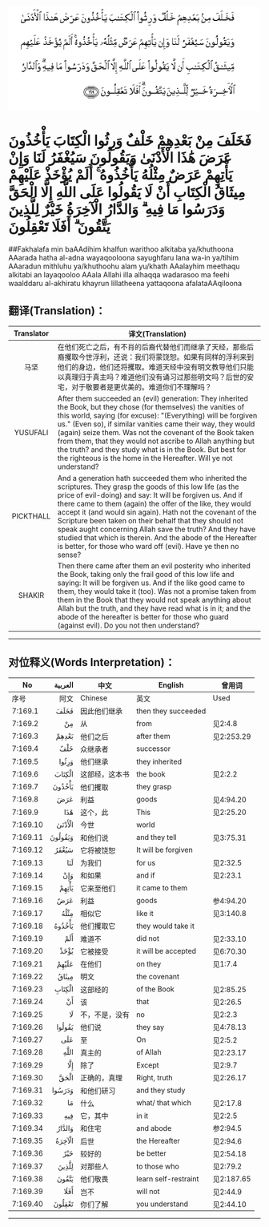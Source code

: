 ![007:169](images/007_169.gif)

# فَخَلَفَ مِنْ بَعْدِهِمْ خَلْفٌ وَرِثُوا الْكِتَابَ يَأْخُذُونَ عَرَضَ هَٰذَا الْأَدْنَىٰ وَيَقُولُونَ سَيُغْفَرُ لَنَا وَإِنْ يَأْتِهِمْ عَرَضٌ مِثْلُهُ يَأْخُذُوهُ ۚ أَلَمْ يُؤْخَذْ عَلَيْهِمْ مِيثَاقُ الْكِتَابِ أَنْ لَا يَقُولُوا عَلَى اللَّهِ إِلَّا الْحَقَّ وَدَرَسُوا مَا فِيهِ ۗ وَالدَّارُ الْآخِرَةُ خَيْرٌ لِلَّذِينَ يَتَّقُونَ ۗ أَفَلَا تَعْقِلُونَ 

##Fakhalafa min baAAdihim khalfun warithoo alkitaba ya/khuthoona AAarada hatha al-adna wayaqooloona sayughfaru lana wa-in ya/tihim AAaradun mithluhu ya/khuthoohu alam yu/khath AAalayhim meethaqu alkitabi an layaqooloo AAala Allahi illa alhaqqa wadarasoo ma feehi waalddaru al-akhiratu khayrun lillatheena yattaqoona afalataAAqiloona 

## 翻译(Translation)：

| Translator | 译文(Translation)                                            |
| :--------: | ------------------------------------------------------------ |
|    马坚    | 在他们死亡之后，有不肖的后裔代替他们而继承了天经，那些后裔攫取今世浮利，还说：我们将蒙饶恕。如果有同样的浮利来到他们的身边，他们还将攫取。难道天经中没有明文教导他们只能以真理归于真主吗？难道他们没有诵习过那些明文吗？后世的安宅，对于敬要者是更优美的。难道你们不理解吗？ |
|  YUSUFALI  | After them succeeded an (evil) generation: They inherited the Book, but they chose (for themselves) the vanities of this world, saying (for excuse): "(Everything) will be forgiven us." (Even so), if similar vanities came their way, they would (again) seize them. Was not the covenant of the Book taken from them, that they would not ascribe to Allah anything but the truth? and they study what is in the Book. But best for the righteous is the home in the Hereafter. Will ye not understand? |
| PICKTHALL  | And a generation hath succeeded them who inherited the scriptures. They grasp the goods of this low life (as the price of evil-doing) and say: It will be forgiven us. And if there came to them (again) the offer of the like, they would accept it (and would sin again). Hath not the covenant of the Scripture been taken on their behalf that they should not speak aught concerning Allah save the truth? And they have studied that which is therein. And the abode of the Hereafter is better, for those who ward off (evil). Have ye then no sense? |
|   SHAKIR   | Then there came after them an evil posterity who inherited the Book, taking only the frail good of this low life and saying: It will be forgiven us. And if the like good came to them, they would take it (too). Was not a promise taken from them in the Book that they would not speak anything about Allah but the truth, and they have read what is in it; and the abode of the hereafter is better for those who guard (against evil). Do you not then understand? |

---

## 对位释义(Words Interpretation)：

| No   | العربية | 中文    | English | 曾用词 |
| ---- | ------: | ------- | ------- | ------ |
| 序号 |    阿文 | Chinese | 英文    | Used   |
| 7:169.1  | فَخَلَفَ    | 因此他们继承   | then they succeeded  |            |
| 7:169.2  | مِنْ      | 从             | from                 | 见2:4.8    |
| 7:169.3  | بَعْدِهِمْ   | 他们之后       | after them           | 见2:253.29 |
| 7:169.4  | خَلْفٌ     | 众继承者       | successor            |            |
| 7:169.5  | وَرِثُوا   | 他们继承       | they inherited       |            |
| 7:169.6  | الْكِتَابَ  | 这部经，这本书 | the book             | 见2:2.2    |
| 7:169.7  | يَأْخُذُونَ  | 他们攫取       | they grasp           |            |
| 7:169.8  | عَرَضَ     | 利益           | goods                | 见4:94.20  |
| 7:169.9  | هَٰذَا     | 这个，此       | This                 | 见2:25.20  |
| 7:169.10 | الْأَدْنَىٰ  | 今世           | world                |            |
| 7:169.11 | وَيَقُولُونَ | 和他们说       | and they tell        | 见3:75.31  |
| 7:169.12 | سَيُغْفَرُ   | 它将被饶恕     | It will be forgiven  |            |
| 7:169.13 | لَنَا     | 为我们         | for us               | 见2:32.5   |
| 7:169.14 | وَإِنْ     | 和如果         | and if               | 见2:23.1   |
| 7:169.15 | يَأْتِهِمْ   | 它来至他们     | it came to them      |            |
| 7:169.16 | عَرَضٌ     | 利益           | goods                | 参4:94.20  |
| 7:169.17 | مِثْلُهُ    | 相似它         | like it              | 见3:140.8  |
| 7:169.18 | يَأْخُذُوهُ  | 他们攫取它     | they would take it   |            |
| 7:169.19 | أَلَمْ     | 难道不         | did not              | 见2:33.10  |
| 7:169.20 | يُؤْخَذْ    | 它被接受       | it will be accepted  | 见6:70.30  |
| 7:169.21 | عَلَيْهِمْ   | 在他们         | on they              | 见1:7.4    |
| 7:169.22 | مِيثَاقُ   | 明文           | the covenant         |            |
| 7:169.23 | الْكِتَابِ  | 这部经的       | of the Book          | 见2:85.25  |
| 7:169.24 | أَنْ      | 该             | that                 | 见2:26.5   |
| 7:169.25 | لَا      | 不，不是，没有 | no                   | 见2:2.3    |
| 7:169.26 | يَقُولُوا  | 他们说         | they say             | 见4:78.13  |
| 7:169.27 | عَلَى     | 至             | On                   | 见2:5.2    |
| 7:169.28 | اللَّهِ    | 真主的         | of Allah             | 见2:23.17  |
| 7:169.29 | إِلَّا     | 除了           | Except               | 见2:9.7    |
| 7:169.30 | الْحَقَّ    | 正确的，真理   | Right, truth         | 见2:26.17  |
| 7:169.31 | وَدَرَسُوا  | 和他们研习     | and they study       |            |
| 7:169.32 | مَا      | 什么           | what/ that which     | 见2:17.8   |
| 7:169.33 | فِيهِ     | 它，其中       | in it                | 见2:2.5    |
| 7:169.34 | وَالدَّارُ  | 和住宅         | and abode            | 参2:94.5   |
| 7:169.35 | الْآخِرَةُ  | 后世           | the Hereafter        | 见2:94.6   |
| 7:169.36 | خَيْرٌ     | 较好的         | be better            | 见2:54.18  |
| 7:169.37 | لِلَّذِينَ   | 对那些人       | to those who         | 见2:79.2   |
| 7:169.38 | يَتَّقُونَ   | 他们敬畏       | learn self-restraint | 见2:187.65 |
| 7:169.39 | أَفَلَا    | 岂不           | will not             | 见2:44.9   |
| 7:169.40 | تَعْقِلُونَ  | 你们了解       | you understand       | 见2:44.10  |

---